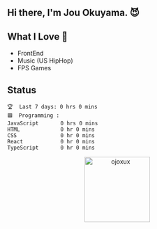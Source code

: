 ## Hi there, I'm Jou Okuyama. 😈

## What I Love 💜

- FrontEnd
- Music (US HipHop)
- FPS Games

## Status

<!--START_SECTION:waka-->

    🏆  Last 7 days: 0 hrs 0 mins
    🟪  Programming :
    JavaScript       0 hrs 0 mins
    HTML             0 hr 0 mins
    CSS              0 hr 0 mins
    React            0 hr 0 mins
    TypeScript       0 hr 0 mins

<!--END_SECTION:waka-->
<!--

### 🌱 my skills

#### 💻 FrontEnd

<img alt="my skills front" src="https://skillicons.dev/icons?theme=light&perline=9&i=html,css,js,ts,react,tailwind,vite" />

#### 💻 BackEnd

<img alt="my skills front" src="https://skillicons.dev/icons?theme=light&perline=8&i=go,php,nodejs,laravel,firebase,heroku,flask" />

#### 💻 Other, Tools

<img alt="my skills other" src="https://skillicons.dev/icons?theme=light&perline=8&i=c,cpp,cs,java,py,dart,flutter,unity,swift,opencv,tensorflow,figma,git,github" />

#### ✏️ Studying

<img alt="my skills other" src="https://skillicons.dev/icons?theme=light&perline=8&i=rails,ruby,rust,tauri,next" />

## 📈 Status

<p align="center">
  <img alt="Top Langs" height="150px" src="https://github-readme-stats.vercel.app/api/top-langs/?username=ojoxux&layout=compact&show_icons=true" />
  <img alt="github stats" height="150px" src="https://github-readme-stats.vercel.app/api?username=ojoxux" />
</p>
-->
<p align="center"><img align="center" height="150px" src="https://github-readme-streak-stats.herokuapp.com/?user=ojoxux" alt="ojoxux" /></p>
